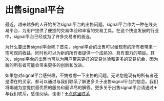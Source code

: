 # 出售signal平台

最近，越来越多的人开始关注signal平台的出售问题。signal平台作为一种在线交易平台，为用户提供了便捷的交易体验和丰富的交易工具。在这个快速发展的行业中，signal平台已经成为了许多交易者的首选。

为什么要出售signal平台呢？首先，signal平台的出售可以给现有的所有者带来一笔可观的收益，同时也可以为新的所有者提供一个成熟的、具有潜力的项目。其次，signal平台的出售也可以为用户带来更好的交易体验和更多的交易机会，因为新的所有者可能会带来更多的创新和改进。

如果您对signal平台感兴趣，不妨考虑一下出售的问题。无论您是现有的所有者还是潜在的买家，都可以通过与我们联系了解更多关于出售signal平台的信息。我们将竭诚为您提供最优质的服务和最详尽的解答。更多关于出售signal平台请通过✈与我们联系，感谢阅读，谢谢！[✈点这里联系](https://ads.k02.cc)